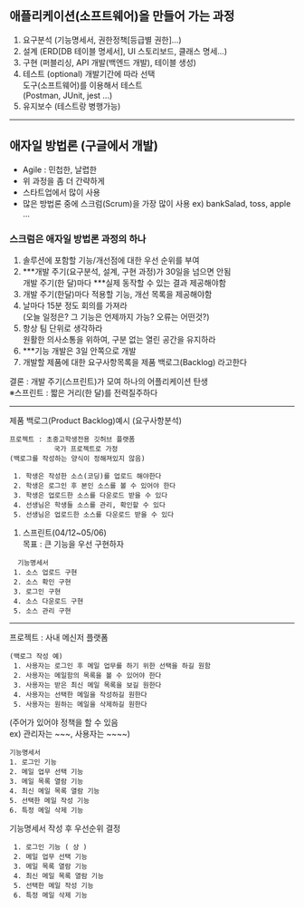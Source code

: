 
## 애플리케이션(소프트웨어)을 만들어 가는 과정

1. 요구분석 (기능명세서, 권한정책[등급별 권한]...)
2. 설계 (ERD[DB 테이블 명세서], UI 스토리보드, 클래스 명세...)
3. 구현 (퍼블리싱, API 개발(백엔드 개발), 테이블 생성) 
4. 테스트 (optional) 개발기간에 따라 선택  
	도구(소프트웨어)를 이용해서 테스트  
	(Postman, JUnit, jest ...)
5. 유지보수 (테스트랑 병행가능)
---
## 애자일 방법론 (구글에서 개발)
  - Agile : 민첩한, 날렵한
  - 위 과정을 좀 더 간략하게
  - 스타트업에서 많이 사용
  - 많은 방법론 중에 스크럼(Scrum)을 가장 많이 사용
    ex) bankSalad, toss, apple ...

  ### 스크럼은 애자일 방법론 과정의 하나
  1. 솔루션에 포함할 기능/개선점에 대한 우선 순위를 부여
  2. ***개발 주기(요구분석, 설계, 구현 과정)가 30일을 넘으면 안됨  
	개발 주기(한 달)마다 ***실제 동작할 수 있는 결과 제공해야함
  3. 개발 주기(한달)마다 적용할 기능, 개선 목록을 제공해야함
  4. 날마다 15분 정도 회의를 가져라  
	(오늘 일정은? 그 기능은 언제까지 가능? 오류는 어떤것?)
  5. 항상 팀 단위로 생각하라  
	원활한 의사소통을 위하여, 구분 없는 열린 공간을 유지하라
  6. ***기능 개발은 3일 안쪽으로 개발  
  7. 개발할 제품에 대한 요구사항목록을 제품 백로그(Backlog) 라고한다

결론 : 개발 주기(스프린트)가 모여 하나의 어플리케이션 탄생  
	※스프린트 : 짧은 거리(한 달)를 전력질주하다

---

제품 백로그(Product Backlog)예시 (요구사항분석)
```
프로젝트 : 초중고학생전용 깃허브 플랫폼 
	       국가 프로젝트로 가정
(백로그를 작성하는 양식이 정해져있지 않음)
```
```
 1. 학생은 작성한 소스(코딩)를 업로드 해야한다
 2. 학생은 로그인 후 본인 소스를 볼 수 있어야 한다
 3. 학생은 업로드한 소스를 다운로드 받을 수 있다
 4. 선생님은 학생들 소스를 관리, 확인할 수 있다
 5. 선생님은 업로드한 소스를 다운로드 받을 수 있다
```
1. 스프린트(04/12~05/06)  
  목표 : 큰 기능을 우선 구현하자
```
  기능명세서
 1. 소스 업로드 구현
 2. 소스 확인 구현
 3. 로그인 구현
 4. 소스 다운로드 구현
 5. 소스 관리 구현
```

---

프로젝트 : 사내 메신저 플랫폼
```
(백로그 작성 예)
 1. 사용자는 로그인 후 메일 업무를 하기 위한 선택을 하길 원함
 2. 사용자는 메일함의 목록을 볼 수 있어야 한다
 3. 사용자는 받은 최신 메일 목록을 보길 원한다
 4. 사용자는 선택한 메일을 작성하길 원한다
 5. 사용자는 원하는 메일을 삭제하길 원한다
```
(주어가 있어야 정책을 할 수 있음  
 ex) 관리자는 ~~~, 사용자는 ~~~~)
```
기능명세서
1. 로그인 기능
2. 메일 업무 선택 기능
3. 메일 목록 열람 기능
4. 최신 메일 목록 열람 기능
5. 선택한 메일 작성 기능
6. 특정 메일 삭제 기능
```
기능명세서 작성 후 우선순위 결정
```
 1. 로그인 기능 ( 상 )
 2. 메일 업무 선택 기능
 3. 메일 목록 열람 기능
 4. 최신 메일 목록 열람 기능
 5. 선택한 메일 작성 기능
 6. 특정 메일 삭제 기능
```
